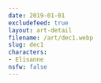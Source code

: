 ```yaml
---
date: 2019-01-01
excludefeed: true
layout: art-detail
filename: /art/dec1.webp
slug: dec1
characters:
- Elisanne
nsfw: false
---
```

